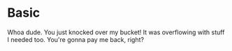 # Basic
Whoa dude. You just knocked over my bucket! It was overflowing with stuff I needed too. You're gonna pay me back, right?